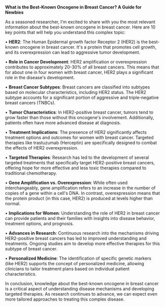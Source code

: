 **What is the Best-Known Oncogene in Breast Cancer? A Guide for Newbies**

As a seasoned researcher, I'm excited to share with you the most relevant information about the best-known oncogene in breast cancer. Here are 10 key points that will help you understand this complex topic:

• **HER2**: The Human Epidermal growth factor Receptor 2 (HER2) is the best-known oncogene in breast cancer. It's a protein that promotes cell growth, and its overexpression can lead to aggressive tumor development.

• **Role in Cancer Development**: HER2 amplification or overexpression contributes to approximately 20-30% of all breast cancers. This means that for about one in four women with breast cancer, HER2 plays a significant role in the disease's development.

• **Breast Cancer Subtypes**: Breast cancers are classified into subtypes based on molecular characteristics, including HER2 status. The HER2 subtype accounts for a significant portion of aggressive and triple-negative breast cancers (TNBCs).

• **Tumor Characteristics**: In HER2-positive breast cancer, tumors tend to grow faster than those without this oncogene's involvement. Additionally, patients often have more advanced disease at diagnosis.

• **Treatment Implications**: The presence of HER2 significantly affects treatment options and outcomes for women with breast cancer. Targeted therapies like trastuzumab (Herceptin) are specifically designed to combat the effects of HER2 overexpression.

• **Targeted Therapies**: Research has led to the development of several targeted treatments that specifically target HER2-positive breast cancers, offering hope for more effective and less toxic therapies compared to traditional chemotherapy.

• **Gene Amplification vs. Overexpression**: While often used interchangeably, gene amplification refers to an increase in the number of copies of a gene within a cell's DNA. In contrast, overexpression means that the protein product (in this case, HER2) is produced at levels higher than normal.

• **Implications for Women**: Understanding the role of HER2 in breast cancer can provide patients and their families with insights into disease behavior, treatment options, and prognosis.

• **Advances in Research**: Continuous research into the mechanisms driving HER2-positive breast cancers has led to improved understanding and treatments. Ongoing studies aim to develop more effective therapies for this subtype of breast cancer.

• **Personalized Medicine**: The identification of specific genetic markers (like HER2) supports the concept of personalized medicine, allowing clinicians to tailor treatment plans based on individual patient characteristics.

In conclusion, knowledge about the best-known oncogene in breast cancer is a critical aspect of understanding disease mechanisms and developing targeted therapies. As research continues to advance, we can expect even more tailored approaches to treating this complex disease.